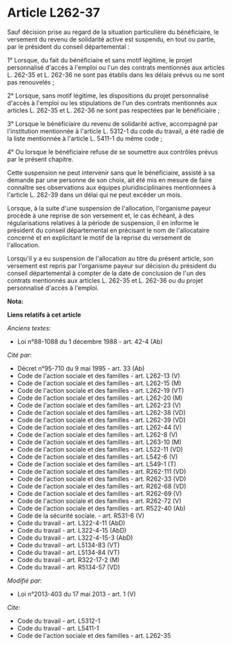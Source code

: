# Article L262-37

Sauf décision prise au regard de la situation particulière du bénéficiaire, le versement du revenu de solidarité active est
suspendu, en tout ou partie, par le président du conseil départemental : 

1° Lorsque, du fait du bénéficiaire et sans motif légitime, le projet personnalisé d'accès à l'emploi ou l'un des contrats
mentionnés aux articles L. 262-35 et L. 262-36 ne sont pas établis dans les délais prévus ou ne sont pas renouvelés ; 

2° Lorsque, sans motif légitime, les dispositions du projet personnalisé d'accès à l'emploi ou les stipulations de l'un des
contrats mentionnés aux articles L. 262-35 et L. 262-36 ne sont pas respectées par le bénéficiaire ; 

3° Lorsque le bénéficiaire du revenu de solidarité active, accompagné par l'institution mentionnée à l'article L. 5312-1 du
code du travail, a été radié de la liste mentionnée à l'article L. 5411-1 du même code ; 

4° Ou lorsque le bénéficiaire refuse de se soumettre aux contrôles prévus par le présent chapitre. 

Cette suspension ne peut intervenir sans que le bénéficiaire, assisté à sa demande par une personne de son choix, ait été mis
en mesure de faire connaître ses observations aux équipes pluridisciplinaires mentionnées à l'article L. 262-39 dans un délai
qui ne peut excéder un mois. 

Lorsque, à la suite d'une suspension de l'allocation, l'organisme payeur procède à une reprise de son versement et, le cas
échéant, à des régularisations relatives à la période de suspension, il en informe le président du conseil départemental en
précisant le nom de l'allocataire concerné et en explicitant le motif de la reprise du versement de l'allocation. 

Lorsqu'il y a eu suspension de l'allocation au titre du présent article, son versement est repris par l'organisme payeur sur
décision du président du conseil départemental à compter de la date de conclusion de l'un des contrats mentionnés aux
articles L. 262-35 et L. 262-36 ou du projet personnalisé d'accès à l'emploi.

**Nota:**



**Liens relatifs à cet article**

_Anciens textes_:

  - Loi n°88-1088 du 1 décembre 1988 - art. 42-4 (Ab)

_Cité par_:

  - Décret n°95-710 du 9 mai 1995 - art. 33 (Ab)
  - Code de l'action sociale et des familles - art. L262-13 (V)
  - Code de l'action sociale et des familles - art. L262-15 (M)
  - Code de l'action sociale et des familles - art. L262-19 (VT)
  - Code de l'action sociale et des familles - art. L262-20 (M)
  - Code de l'action sociale et des familles - art. L262-23 (V)
  - Code de l'action sociale et des familles - art. L262-38 (VD)
  - Code de l'action sociale et des familles - art. L262-39 (VD)
  - Code de l'action sociale et des familles - art. L262-44 (V)
  - Code de l'action sociale et des familles - art. L262-8 (V)
  - Code de l'action sociale et des familles - art. L263-10 (M)
  - Code de l'action sociale et des familles - art. L522-11 (VD)
  - Code de l'action sociale et des familles - art. L542-6 (V)
  - Code de l'action sociale et des familles - art. L549-1 (T)
  - Code de l'action sociale et des familles - art. R262-111 (VD)
  - Code de l'action sociale et des familles - art. R262-33 (VD)
  - Code de l'action sociale et des familles - art. R262-68 (VD)
  - Code de l'action sociale et des familles - art. R262-69 (V)
  - Code de l'action sociale et des familles - art. R262-72 (V)
  - Code de l'action sociale et des familles - art. R522-40 (Ab)
  - Code de la sécurité sociale. - art. R531-6 (V)
  - Code du travail - art. L322-4-11 (AbD)
  - Code du travail - art. L322-4-15 (AbD)
  - Code du travail - art. L322-4-15-3 (AbD)
  - Code du travail - art. L5134-83 (VT)
  - Code du travail - art. L5134-84 (VT)
  - Code du travail - art. R322-17-2 (M)
  - Code du travail - art. R5134-57 (VD)

_Modifié par_:

  - Loi n°2013-403 du 17 mai 2013 - art. 1 (V)

_Cite_:

  - Code du travail - art. L5312-1
  - Code du travail - art. L5411-1
  - Code de l'action sociale et des familles - art. L262-35

